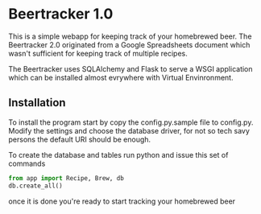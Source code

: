 # Beertracker 1.0
This is a simple webapp for keeping track of your homebrewed beer.
The Beertracker 2.0 originated from a Google Spreadsheets document which wasn't sufficient for keeping track of multiple recipes.

The Beertracker uses SQLAlchemy and Flask to serve a WSGI application which can be installed almost evrywhere with Virtual Envinronment.

## Installation
To install the program start by copy the config.py.sample file to config.py. 
Modify the settings and choose the database driver, for not so tech savy persons the default URI should be enough.

To create the database and tables run python and issue this set of commands 
```python
from app import Recipe, Brew, db
db.create_all()
```

once it is done you're ready to start tracking your homebrewed beer
